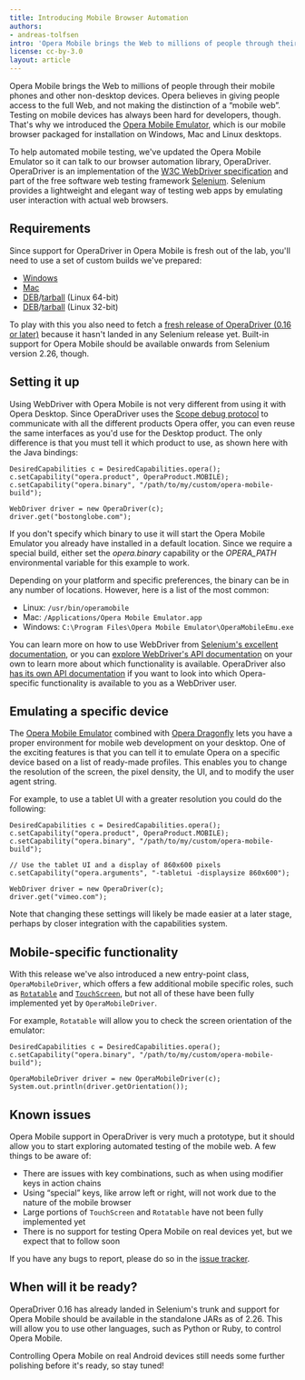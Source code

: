 ```yaml
---
title: Introducing Mobile Browser Automation
authors:
- andreas-tolfsen
intro: 'Opera Mobile brings the Web to millions of people through their mobile phones and other non-desktop devices. Opera believes in giving people access to the full Web, and not making the distinction of a “mobile web”. To help automated mobile testing, we’ve updated the Opera Mobile Emulator so it can talk to our browser automation library, OperaDriver.'
license: cc-by-3.0
layout: article
---
```

<p>
Opera Mobile brings the Web to millions of people through their mobile phones and other non-desktop devices. Opera believes in giving people access to the full Web, and not making the distinction of a “mobile web”. Testing on mobile devices has always been hard for developers, though. That's why we introduced the <a href="http://www.opera.com/developer/tools/mobile/">Opera Mobile Emulator</a>, which is our mobile browser packaged for installation on Windows, Mac and Linux desktops.
</p>

<p>To help automated mobile testing, we've updated the Opera Mobile Emulator so it can talk to our browser automation library, OperaDriver. OperaDriver is an implementation of the <a href="http://dvcs.w3.org/hg/webdriver/raw-file/tip/webdriver-spec.html">W3C WebDriver specification</a> and part of the free software web testing framework <a href="http://seleniumhq.org/">Selenium</a>. Selenium provides a lightweight and elegant way of testing web apps by emulating user interaction with actual web browsers.</p>

<h2>Requirements</h2>

<p>
  Since support for OperaDriver in Opera Mobile is fresh out of the
  lab, you'll need to use a set of custom builds we've prepared:
</p>

<ul>
<li><a href="http://www.opera.com/download/get.pl?id=34969&sub=true&nothanks=yes&location=360">Windows</a></li>
<li><a href="http://www.opera.com/download/get.pl?id=34970&sub=true&nothanks=yes&location=360">Mac</a></li>
<li><a href="http://www.opera.com/download/get.pl?id=34967&sub=true&nothanks=yes&location=360">DEB</a>/<a href="http://www.opera.com/download/get.pl?id=34968&sub=true&nothanks=yes&location=360">tarball</a> (Linux 64-bit)</li>
<li><a href="http://www.opera.com/download/get.pl?id=34965&sub=true&nothanks=yes&location=360">DEB</a>/<a href="http://www.opera.com/download/get.pl?id=34966&sub=true&nothanks=yes&location=360">tarball</a> (Linux 32-bit)</li>
</ul>

<p>
  To play with this you also need to fetch a <a href="https://github.com/operasoftware/operadriver/downloads">fresh release of
  OperaDriver (0.16 or later)</a> because it hasn't landed in any Selenium
  release yet.  Built-in support for Opera Mobile should be available
  onwards from Selenium version 2.26, though.
</p>

<h2>Setting it up</h2>

<p>
  Using WebDriver with Opera Mobile is not very different from using
  it with Opera Desktop. Since OperaDriver uses
  the <a href="http://dragonfly.opera.com/app/scope-interface/">Scope
  debug protocol</a> to communicate with all the different products
  Opera offer, you can even reuse the same interfaces as you'd use for
  the Desktop product. The only difference is that you must tell it
  which product to use, as shown here with the Java bindings:
</p>

<pre><code>DesiredCapabilities c = DesiredCapabilities.opera();
c.setCapability("opera.product", OperaProduct.MOBILE);
c.setCapability("opera.binary", "/path/to/my/custom/opera-mobile-build");

WebDriver driver = new OperaDriver(c);
driver.get("bostonglobe.com");</code></pre>

<p>
  If you don't specify which binary to use it will start the Opera
  Mobile Emulator you already have installed in a default location.
  Since we require a special build, either set
  the <var>opera.binary</var> capability or the <var>OPERA_PATH</var>
  environmental variable for this example to work.
</p>

<p>
  Depending on your platform and specific preferences, the binary can be in any number of locations. However, here is a list of the most common:</p>
<ul>
<li>Linux: <code>/usr/bin/operamobile</code></li>
<li>Mac: <code>/Applications/Opera Mobile Emulator.app</code></li>
<li>Windows: <code>C:\Program Files\Opera Mobile Emulator\OperaMobileEmu.exe</code></li>
</ul>

<p>
  You can learn more on how to use WebDriver
  from <a href="http://seleniumhq.org/docs/03_webdriver.html">Selenium's
  excellent documentation</a>, or you
  can <a href="http://selenium.googlecode.com/svn/trunk/docs/api/java/index.html">explore
  WebDriver's API documentation</a> on your own to learn more about
  which functionality is available.  OperaDriver
  also <a href="http://operasoftware.github.com/operadriver/docs/">has
  its own API documentation</a> if you want to look into which
  Opera-specific functionality is available to you as a WebDriver
  user.
</p>


<h2>Emulating a specific device</h2>

<p>
  The <a href="http://www.opera.com/developer/tools/mobile/">Opera
  Mobile Emulator</a> combined
  with <a href="http://www.opera.com/dragonfly/">Opera Dragonfly</a>
  lets you have a proper environment for mobile web development on
  your desktop.  One of the exciting features is that you can tell it
  to emulate Opera on a specific device based on a list of ready-made
  profiles.  This enables you to change the resolution of the screen,
  the pixel density, the UI, and to modify the user agent string.
</p>

<p>
  For example, to use a tablet UI with a greater resolution you could
  do the following:
</p>

<pre><code>DesiredCapabilities c = DesiredCapabilities.opera();
c.setCapability("opera.product", OperaProduct.MOBILE);
c.setCapability("opera.binary", "/path/to/my/custom/opera-mobile-build");

// Use the tablet UI and a display of 860x600 pixels
c.setCapability("opera.arguments", "-tabletui -displaysize 860x600");

WebDriver driver = new OperaDriver(c);
driver.get("vimeo.com");</code></pre>

<p>
  Note that changing these settings will likely be made easier at a
  later stage, perhaps by closer integration with the capabilities
  system.
</p>


<h2>Mobile-specific functionality</h2>

<p>
  With this release we've also introduced a new entry-point
  class, <code>OperaMobileDriver</code>, which offers a few
  additional mobile specific roles, such
  as <a href="http://selenium.googlecode.com/svn/trunk/docs/api/java/org/openqa/selenium/Rotatable.html"><code>Rotatable</code></a>
  and <a href="http://selenium.googlecode.com/svn/trunk/docs/api/java/org/openqa/selenium/TouchScreen.html"><code>TouchScreen</code></a>,
  but not all of these have been fully implemented yet by
  <code>OperaMobileDriver</code>.
</p>

<p>
  For example, <code>Rotatable</code> will allow you to check the screen
  orientation of the emulator:
</p>

<pre><code>DesiredCapabilities c = DesiredCapabilities.opera();
c.setCapability("opera.binary", "/path/to/my/custom/opera-mobile-build");

OperaMobileDriver driver = new OperaMobileDriver(c);
System.out.println(driver.getOrientation());</code></pre>


<h2>Known issues</h2>

<p>
  Opera Mobile support in OperaDriver is very much a prototype, but it should allow you to start exploring automated testing
  of the mobile web.  A few things to be aware of:
</p>

<ul>
<li>There are issues with key combinations, such as when using
  modifier keys in action chains</li>

<li>Using “special” keys, like arrow left or right, will not work
  due to the nature of the mobile browser</li>

<li>Large portions of <code>TouchScreen</code> and <code>Rotatable</code> have not been fully
  implemented yet</lI>

<li>There is no support for testing Opera Mobile on real devices
  yet, but we expect that to follow soon</li>
</ul>

<p>
  If you have any bugs to report, please do so in
  the <a href="https://github.com/operasoftware/operadriver/issues">issue
  tracker</a>.
</p>


<h2>When will it be ready?</h2>

<p>
  OperaDriver 0.16 has already landed in Selenium's trunk and support
  for Opera Mobile should be available in the standalone JARs as of
  2.26.  This will allow you to use other languages, such as Python or
  Ruby, to control Opera Mobile.
</p>

<p>
  Controlling Opera Mobile on real Android devices still needs some
  further polishing before it's ready, so stay tuned!
</p>
